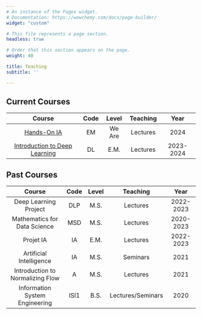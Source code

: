 ```yaml
---
# An instance of the Pages widget.
# Documentation: https://wowchemy.com/docs/page-builder/
widget: "custom"

# This file represents a page section.
headless: true

# Order that this section appears on the page.
weight: 40

title: Teaching
subtitle: ''

---
```


## Current Courses

|Course| Code | Level | Teaching | Year |
|:------:|:---:|:----:|:------:|:----:|
|[Hands-On IA](https://www.lamsade.dauphine.fr/~averine/weare/liens.html)| EM | We Are | Lectures | 2024 |
|[Introduction to Deep Learning](https://www.lamsade.dauphine.fr/~averine/EM_IASD/liens.html) | DL | E.M. | Lectures|2023-2024|

## Past Courses

|Course| Code | Level | Teaching | Year |
|:------:|:---:|:----:|:------:|:----:|
|Deep Learning Project | DLP | M.S. |Lectures|2022-2023|
|Mathematics for Data Science | MSD | M.S. | Lectures |2020-2023|
|Projet IA | IA | E.M. | Lectures | 2022-2023|
|Artificial Intelligence | IA | M.S. |Seminars|2021|
|Introduction to Normalizing Flow | A | M.S. |Lectures|2021|
|Information System Engineering | ISI1 | B.S. | Lectures/Seminars |2020|
